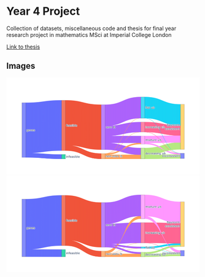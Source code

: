 # Year 4 Project

Collection of datasets, miscellaneous code and thesis for final year research project in mathematics MSci at Imperial College London

[Link to thesis](Year-4-Project/Report/01844345_WH.pdf)

## Images

![](Images/Sankey_plots/downscaled/LP_sankey_downscaled.png)
![](Images/Sankey_plots/downscaled/NLP_sankey_downscaled.png)


